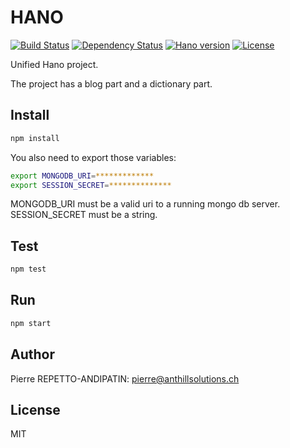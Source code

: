 HANO
====

[![Build Status](https://travis-ci.org/Pierre-RA/hano.svg?branch=master)](https://travis-ci.org/Pierre-RA/hano)
[![Dependency Status](https://gemnasium.com/badges/github.com/Pierre-RA/hano.svg)](https://gemnasium.com/github.com/Pierre-RA/hano)
[![Hano version](https://img.shields.io/github/release/Pierre-RA/hano.svg)](https://hano.herokuapp.com)
[![License](https://img.shields.io/badge/license-MIT-blue.svg)](http://opensource.org/licenses/MIT)

Unified Hano project.

The project has a blog part and a dictionary part.

Install
-------

```bash
npm install
```

You also need to export those variables:

```bash
export MONGODB_URI=*************
export SESSION_SECRET=**************
```

MONGODB_URI must be a valid uri to a running mongo db server.
SESSION_SECRET must be a string.

Test
----

```bash
npm test
```

Run
---

```bash
npm start
```

Author
------

Pierre REPETTO-ANDIPATIN: <pierre@anthillsolutions.ch>

License
-------

MIT
